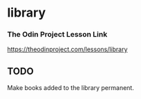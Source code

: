 # library

### The Odin Project Lesson Link

https://theodinproject.com/lessons/library

## TODO

Make books added to the library permanent.
